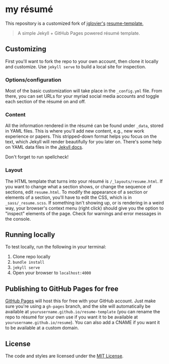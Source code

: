 # my résumé

This repository is a customized fork of
[jglovier's](https://github.com/jglovier)
[resume-template](https://github.com/jglovier/resume-template),

> A simple Jekyll + GitHub Pages powered résumé template.

## Customizing

First you'll want to fork the repo to your own account, then clone it locally and customize.
Use `jekyll serve` to build a local site for inspection.

### Options/configuration

Most of the basic customization will take place in the `_config.yml` file. From there, you can set
URLs for your myriad social media accounts and toggle each section of the résumé on and off.

### Content

All the information rendered in the résumé can be found under `_data`, stored in YAML files. This is
where you'll add new content, e.g., new work experience or papers. This stripped-down format helps
you focus on the text, which Jekyll will render beautifully for you later on. There's some help on
YAML data files in the [Jekyll docs](https://jekyllrb.com/docs/datafiles/).

Don't forget to run spellcheck!

### Layout

The HTML template that turns into your résumé is `/_layouts/resume.html`. If you want to change what
a section shows, or change the sequence of sections, edit `resume.html`. To modify the appearance of
a section or elements of a section, you'll have to edit the CSS, which is in `_sass/_resume.scss`.
If something isn't showing up, or is rendering in a weird way, your browser's context menu (right
click) should give you the option to "inspect" elements of the page. Check for warnings and error
messages in the console.

## Running locally

To test locally, run the following in your terminal:

1. Clone repo locally
2. `bundle install`
3. `jekyll serve`
4. Open your browser to `localhost:4000`

## Publishing to GitHub Pages for free

[GitHub Pages](https://pages.github.com/) will host this for free with your GitHub account. Just
make sure you're using a `gh-pages` branch, and the site will automatically be available at
`yourusername.github.io/resume-template` (you can rename the repo to résumé for your own use if you
want it to be available at `yourusername.github.io/resume`). You can also add a CNAME if you want it
to be available at a custom domain.

## License

The code and styles are licensed under the [MIT License](LICENSE).
